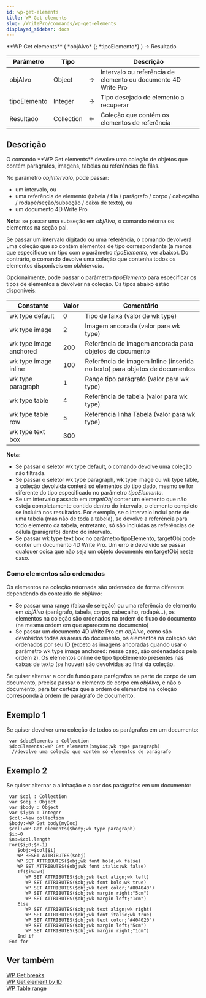 ```yaml
---
id: wp-get-elements
title: WP Get elements
slug: /WritePro/commands/wp-get-elements
displayed_sidebar: docs
---
```


<!--REF #_command_.WP Get elements.Syntax-->**WP Get elements** ( *objAlvo* {; *tipoElemento*} ) -> Resultado<!-- END REF-->
<!--REF #_command_.WP Get elements.Params-->
| Parâmetro | Tipo |  | Descrição |
| --- | --- | --- | --- |
| objAlvo | Object | &#8594;  | Intervalo ou referência de elemento ou documento 4D Write Pro |
| tipoElemento | Integer | &#8594;  | Tipo desejado de elemento a recuperar |
| Resultado | Collection | &#8592; | Coleção que contém os elementos de referência |

<!-- END REF-->

## Descrição 

<!--REF #_command_.WP Get elements.Summary-->O comando **WP Get elements** devolve uma coleção de objetos que contém parágrafos, imagens, tabelas ou referências de filas.<!-- END REF-->

No parâmetro *objIntervalo*, pode passar:

* um intervalo, ou
* uma referência de elemento (tabela / fila / parágrafo / corpo / cabeçalho / rodapé/seção/subseção / caixa de texto), ou
* um documento 4D Write Pro

**Nota:** se passar uma subseção em *objAlvo*, o comando retorna os elementos na seção pai.

Se passar um intervalo digitado ou uma referência, o comando devolverá uma coleção que só contém elementos de tipo correspondente (a menos que especifique um tipo com o parâmetro *tipoElemento*, ver abaixo). Do contrário, o comando devolve uma coleção que contenha todos os elementos disponíveis em *obIntervalo*.

Opcionalmente, pode passar o parâmetro *tipoElemento* para especificar os tipos de elementos a devolver na coleção. Os tipos abaixo estão disponíveis:

| Constante              | Valor | Comentário                                                                 |
| ---------------------- | ----- | -------------------------------------------------------------------------- |
| wk type default        | 0     | Tipo de faixa (valor de wk type)                                           |
| wk type image          | 2     | Imagem ancorada (valor para wk type)                                       |
| wk type image anchored | 200   | Referência de imagem ancorada para objetos de documento                    |
| wk type image inline   | 100   | Referência de imagem Inline (inserida no texto) para objetos de documentos |
| wk type paragraph      | 1     | Range tipo parágrafo (valor para wk type)                                  |
| wk type table          | 4     | Referência de tabela (valor para wk type)                                  |
| wk type table row      | 5     | Referência linha Tabela (valor para wk type)                               |
| wk type text box       | 300   |                                                                            |

**Nota:**

* Se passar o seletor wk type default, o comando devolve uma coleção não filtrada.
* Se passar o seletor wk type paragraph, wk type image ou wk type table, a coleção devolvida conterá só elementos do tipo dado, mesmo se for diferente do tipo especificado no parâmetro *tipoElemento*.
* Se um intervalo passado em *targetObj* conter um elemento que não esteja completamente contido dentro do intervalo, o elemento completo se incluirá nos resultados. Por exemplo, se o intervalo inclui parte de uma tabela (mas não de toda a tabela), se devolve a referência para todo elemento da tabela, entretanto, só são incluídas as referências de célula (parágrafo) dentro do intervalo.
* Se passar wk type text box no parâmetro tipoElemento, targetObj pode conter um documento 4D Write Pro. Um erro é devolvido se passar qualquer coisa que não seja um objeto documento em targetObj neste caso.

### Como elementos são ordenados 

Os elementos na coleção retornada são ordenados de forma diferente dependendo do conteúdo de *objAlvo*:

* Se passar uma range (faixa de seleção) ou uma referência de elemento em *objAlvo* (parágrafo, tabela, corpo, cabeçalho, rodapé...), os elementos na coleção são ordenados na ordem do fluxo do documento (na mesma ordem em que aparecem no documento)
* Se passar um documento 4D Write Pro em *objAlvo*, como são devolvidos todas as áreas do documento, os elementos na coleção são ordenados por seu ID (exceto as imagens ancoradas quando usar o parâmetro wk type image anchored: nesse caso, são ordenadados pela ordem z). Os elementos online de tipo tipoElemento presentes nas caixas de texto (se houver) são devolvidas ao final da coleção.

Se quiser alternar a cor de fundo para parágrafos na parte de corpo de um documento, precisa passar o elemento de corpo em *objAlvo*, e não o documento, para ter certeza que a ordem de elementos na coleção corresponda à ordem de parágrafo de documento.

## Exemplo 1 

Se quiser devolver uma coleção de todos os parágrafos em um documento:

```4d
 var $docElements : Collection
 $docElements:=WP Get elements($myDoc;wk type paragraph)
  //devolve uma coleção que contém só elementos de parágrafo
```

## Exemplo 2 

Se quiser alternar a alinhação e a cor dos parágrafos em um documento: 

```4d
 var $col : Collection
 var $obj : Object
 var $body : Object
 var $i;$n : Integer
 $col:=New collection
 $body:=WP Get body(myDoc)
 $col:=WP Get elements($body;wk type paragraph)
 $i:=0
 $n:=$col.length
 For($i;0;$n-1)
    $obj:=$col[$i]
    WP RESET ATTRIBUTES($obj)
    WP SET ATTRIBUTES($obj;wk font bold;wk false)
    WP SET ATTRIBUTES($obj;wk font italic;wk false)
    If($i%2=0)
       WP SET ATTRIBUTES($obj;wk text align;wk left)
       WP SET ATTRIBUTES($obj;wk font bold;wk true)
       WP SET ATTRIBUTES($obj;wk text color;"#804040")
       WP SET ATTRIBUTES($obj;wk margin right;"5cm")
       WP SET ATTRIBUTES($obj;wk margin left;"1cm")
    Else
       WP SET ATTRIBUTES($obj;wk text align;wk right)
       WP SET ATTRIBUTES($obj;wk font italic;wk true)
       WP SET ATTRIBUTES($obj;wk text color;"#404020")
       WP SET ATTRIBUTES($obj;wk margin left;"5cm")
       WP SET ATTRIBUTES($obj;wk margin right;"1cm")
    End if
 End for
```

## Ver também 

[WP Get breaks](wp-get-breaks.md)  
[WP Get element by ID](wp-get-element-by-id.md)  
[WP Table range](wp-table-range.md)  
